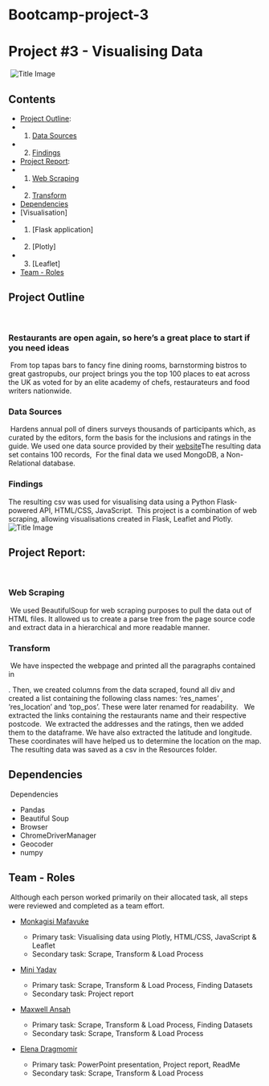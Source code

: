 # Bootcamp-project-3

# Project #3 - Visualising Data
​
![Title Image](https://treehousetechgroup.com/wp-content/uploads/2020/01/Screen-Shot-2020-01-28-at-10.13.28-AM.png)
​
## Contents
* [Project Outline](#outline):
*    1. [Data Sources](#sources)
*    2. [Findings](#findings)
​
* [Project Report](#report):
*    1. [Web Scraping](#web-scraping)
*    2. [Transform](#transform)
​
* [Dependencies](#dependencies)
​
* [Visualisation]
*    1. [Flask application]
*    2. [Plotly]
*    3. [Leaflet]
​
* [Team - Roles](#team)
​
​
## Project Outline<a id="outline"></a>
​
### Restaurants are open again, so here’s a great place to start if you need ideas
​
From top tapas bars to fancy fine dining rooms, barnstorming bistros to great gastropubs, our project brings you the top 100 places to eat across the UK as voted for by an elite academy of chefs, restaurateurs and food writers nationwide.
​
​
### Data Sources<a id="sources"></a>
​
Hardens annual poll of diners surveys thousands of participants which, as curated by the editors, form the basis for the inclusions and ratings in the guide. 
We used one data source provided by their [website](https://www.leadingrestaurants.co.uk/data/full-lists/hardens/) 
​
The resulting data set contains 100 records, 
​
For the final data we used MongoDB, a Non-Relational database.
​
### Findings<a id="findings"></a>
The resulting csv was used for visualising data using a Python Flask- powered API, HTML/CSS, JavaScript. 
​
This project is a combination of web scraping, allowing visualisations created in Flask, Leaflet and Plotly.
​
![Title Image](https://images.unsplash.com/photo-1414235077428-338989a2e8c0?ixid=MnwxMjA3fDB8MHxzZWFyY2h8M3x8cmVzdGF1cmFudHxlbnwwfHwwfHw%3D&ixlib=rb-1.2.1&w=1000&q=80)
​
​
## Project Report:<a id="report"></a>
​
### Web Scraping<a id="web-scraping"></a>
​
We used BeautifulSoup for web scraping purposes to pull the data out of HTML files. It allowed us to create a parse tree from the page source code and extract data in a hierarchical and more readable manner.
​
​
### Transform<a id="transform"></a>
​
We have inspected the webpage and printed all the paragraphs contained in <div>.
Then, we created columns from the data scraped, found all div and created a list containing the following class names: ‘res_names’ , ‘res_location’ and ‘top_pos’. These were later renamed for readability.
​
​
We extracted the links containing the restaurants name and their respective postcode.
​
We extracted the addresses and the ratings, then we added them to the dataframe.
We have also extracted the latitude and longitude.
​
These coordinates will have helped us to determine the location on the map.
​
The resulting data was saved as a csv in the Resources folder.
​
​
## Dependencies<a id="Dependencies"></a>
​
Dependencies
-	Pandas
-	Beautiful Soup
-	Browser
-	ChromeDriverManager
-	Geocoder
-	numpy
​
​
## Team - Roles<a id="team"></a>
​
Although each person worked primarily on their allocated task, all steps were reviewed and completed as a team effort.
​
* [Monkagisi Mafavuke](https://github.com/chokison79)
    * Primary task: Visualising data using Plotly, HTML/CSS, JavaScript & Leaflet
    * Secondary task: Scrape, Transform & Load Process
​
* [Mini Yadav](https://github.com/Miniy751) 
    * Primary task: Scrape, Transform & Load Process, Finding Datasets
    * Secondary task: Project report
​
* [Maxwell Ansah](https://github.com/maximum-boop)
    * Primary task: Scrape, Transform & Load Process, Finding Datasets
    * Secondary task: Scrape, Transform & Load Process
    
* [Elena Dragmomir](https://github.com/elliedragomir)
    * Primary task: PowerPoint presentation, Project report, ReadMe
    * Secondary task: Scrape, Transform & Load Process
